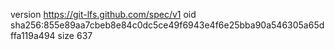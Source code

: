 version https://git-lfs.github.com/spec/v1
oid sha256:855e89aa7cbeb8e84c0dc5ce49f6943e4f6e25bba90a546305a65dffa119a494
size 637

